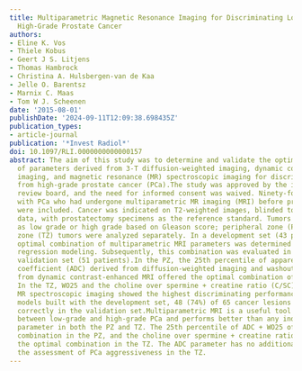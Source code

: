 ```yaml
---
title: Multiparametric Magnetic Resonance Imaging for Discriminating Low-Grade From
  High-Grade Prostate Cancer
authors:
- Eline K. Vos
- Thiele Kobus
- Geert J S. Litjens
- Thomas Hambrock
- Christina A. Hulsbergen-van de Kaa
- Jelle O. Barentsz
- Marnix C. Maas
- Tom W J. Scheenen
date: '2015-08-01'
publishDate: '2024-09-11T12:09:38.698435Z'
publication_types:
- article-journal
publication: '*Invest Radiol*'
doi: 10.1097/RLI.0000000000000157
abstract: The aim of this study was to determine and validate the optimal combination
  of parameters derived from 3-T diffusion-weighted imaging, dynamic contrast-enhanced
  imaging, and magnetic resonance (MR) spectroscopic imaging for discriminating low-grade
  from high-grade prostate cancer (PCa).The study was approved by the institutional
  review board, and the need for informed consent was waived. Ninety-four patients
  with PCa who had undergone multiparametric MR imaging (MRI) before prostatectomy
  were included. Cancer was indicated on T2-weighted images, blinded to any functional
  data, with prostatectomy specimens as the reference standard. Tumors were classified
  as low grade or high grade based on Gleason score; peripheral zone (PZ) and transition
  zone (TZ) tumors were analyzed separately. In a development set (43 patients), the
  optimal combination of multiparametric MRI parameters was determined using logistic
  regression modeling. Subsequently, this combination was evaluated in a separate
  validation set (51 patients).In the PZ, the 25th percentile of apparent diffusion
  coefficient (ADC) derived from diffusion-weighted imaging and washout (WO25) derived
  from dynamic contrast-enhanced MRI offered the optimal combination of parameters.
  In the TZ, WO25 and the choline over spermine + creatine ratio (C/SC) derived from
  MR spectroscopic imaging showed the highest discriminating performance. Using the
  models built with the development set, 48 (74%) of 65 cancer lesions were classified
  correctly in the validation set.Multiparametric MRI is a useful tool for the discrimination
  between low-grade and high-grade PCa and performs better than any individual functional
  parameter in both the PZ and TZ. The 25th percentile of ADC + WO25 offered the optimal
  combination in the PZ, and the choline over spermine + creatine ratio + WO25 offered
  the optimal combination in the TZ. The ADC parameter has no additional value for
  the assessment of PCa aggressiveness in the TZ.
---
```

